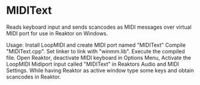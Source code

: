 # MIDIText
Reads keyboard input and sends scancodes as MIDI messages over virtual MIDI port for use in Reaktor on Windows.

Usage:
Install LoopMIDI and create MIDI port named "MIDIText"
Compile "MIDIText.cpp". Set linker to link with "winmm.lib". Execute the compiled file. 
Open Reaktor, deactivate MIDI keyboard in Options Menu, Activate the LoopMIDI Midiport input called "MIDIText" in Reaktors Audio and MIDI Settings.
While having Reaktor as active window type some keys and obtain scancodes in Reaktor.
